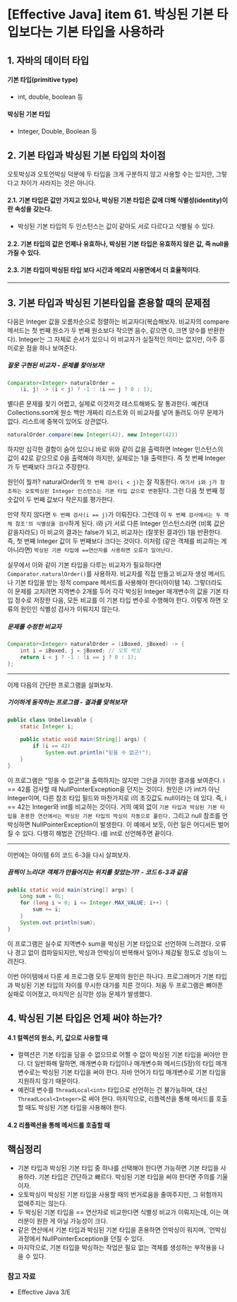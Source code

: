 # [Effective Java] item 61. 박싱된 기본 타입보다는 기본 타입을 사용하라

## 1. 자바의 데이터 타입
#### 기본 타입(primitive type)
- int, double, boolean 등
#### 박싱된 기본 타입
- Integer, Double, Boolean 등

## 2. 기본 타입과 박싱된 기본 타입의 차이점
오토박싱과 오토언박싱 덕분에 두 타입을 크게 구분하지 않고 사용할 수는 있지만, 그렇다고 차이가 사라지는 것은 아니다.
#### 2.1. 기본 타입은 값만 가지고 있으나, 박싱된 기본 타입은 값에 더해 식별성(identity)이란 속성을 갖는다.
- 박싱된 기본 타입의 두 인스턴스는 값이 같아도 서로 다르다고 식별될 수 있다.

#### 2.2. 기본 타입의 값은 언제나 유효하나, 박싱된 기본 타입은 유효하지 않은 값, 즉 null을 가질 수 있다.

#### 2.3. 기본 타입이 박싱된 타입 보다 시간과 메모리 사용면에서 더 효율적이다.

---

## 3. 기본 타입과 박싱된 기본타입을 혼용할 때의 문제점

다음은 Integer 값을 오름차순으로 정렬하는 비교자다(복습해보자. 비교자의 compare 메서드는 첫 번째 원소가 두 번째 원소보다 작으면 음수, 같으면 0, 크면 양수를 반환한다). Integer는 그 자체로 순서가 있으니 이 비교자가 실질적인 의미는 없지만, 아주 흥미로운 점을 하나 보여준다.

##### 잘못 구현된 비교자 - 문제를 찾아보자!
```java
Comparator<Integer> naturalOrder = 
    (i, j) -> (i < j) ? -1 : (i == j ? 0 : 1);
```
별다른 문제를 찾기 어렵고, 실제로 이것저것 테스트해봐도 잘 통과한다. 예컨대 Collections.sort에 원소 백만 개짜리 리스트와 이 비교자를 넣어 돌려도 아무 문제가 없다. 리스트에 중복이 있어도 상관없다. 
```java
naturalOrder.compare(new Integer(42), new Integer(42))
```
하지만 심각한 결함이 숨어 있으니 바로 위와 같이 값을 출력하면 Integer 인스턴스의 값이 42로 같으므로 0을 출력해야 하지만, 실제로는 1을 출력한다. 즉 첫 번째 Integer가 두 번째보다 크다고 주장한다.

원인이 뭘까? naturalOrder의 `첫 번째 검사(i < j)`는 잘 작동한다. `여기서 i와 j가 참조하는 오토박싱된 Integer 인스턴스는 기본 타입 값으로 변환`된다. 그런 다음 첫 번째 정숫값이 두 번째 값보다 작은지를 평가한다. 

만약 작지 않다면 `두 번째 검사(i == j)`가 이뤄진다. 그런데 이 `두 번째 검사에서는 두 객체 참조'의 식별성을 검사`하게 된다. i와 j가 서로 다른 Integer 인스턴스라면 (비록 값은 같을지라도)  이 비교의 결과는 false가 되고, 비교자는 (잘못된 결과인) 1을 반환한다. 즉, 첫 번째 Integer 값이 두 번째보다 크다는 것이다. 이처럼 (같은 객체를 비교하는 게 아니라면) `박싱된 기본 타입에 ==연산자를 사용하면 오류가 일어난다.`

실무에서 이와 같이 기본 타입을 다루는 비교자가 필요하다면 `Comparator.naturalOrder()`를 사용하자. 비교자를 직접 만들고 비교자 생성 메서드나 기본 타입을 받는 정적 compare 메서드를 사용해야 한다(아이템 14). 그렇더라도 이 문제를 고치려면 지역변수 2개를 두어 각각 박싱된 Integer 매개변수의 값을 기본 타입 정수로 저장한 다음, 모든 비교를 이 기본 타입 변수로 수행해야 한다. 이렇게 하면 오류의 원인인 식별성 검사가 이뤄지지 않는다.

##### 문제를 수정한 비교자
```java
Comparator<Integer> naturalOrder = (iBoxed, jBoxed) -> {
    int i = iBoxed, j = jBoxed; // 오토 박싱
    return i < j ? -1 : (i == j ? 0 : 1);
};
```

---

이제 다음의 간단한 프로그램을 살펴보자.

##### 기이하게 동작하는 프로그램 - 결과를 맞혀보자!
```java
public class Unbelievable {
    static Integer i;
    
    public static void main(String[] args) {
        if (i == 42)
            System.out.println("믿을 수 없군!");
    }
}
```

이 프로그램은 "믿을 수 없군!"을 출력하지는 않지만 그만큼 기이한 결과를 보여준다. i == 42를 검사할 때 NullPointerException을 던지는 것이다. 원인은 i가 int가 아닌 Integer이며, 다른 참조 타입 필드와 마찬가지로 i의 초깃값도 null이라는 데 있다. 즉, i == 42는 Integer와 int를 비교하는 것이다. 거의 예외 없이 `기본 타입과 박싱된 기본 타입을 혼용한 연산에서는 박싱된 기본 타입의 박싱이 자동으로 풀린다.` 그리고 null 참조를 언박싱하면 NullPointerException이 발생한다. 이 예에서 보듯, 이런 일은 어디서든 벌어질 수 있다. 다행히 해법은 간단하다. i를 int로 선언해주면 끝이다.

---

이번에는 아이템 6의 코드 6-3을 다시 살펴보자.

##### 끔찍이 느리다! 객체가 만들어지는 위치를 찾았는가? - 코드 6-3과 같음
```java
public static void main(string[] args) {
    Long sum = 0L;
    for (long i = 0; i <= Integer.MAX_VALUE; i++) {
        sum += i;
    }
    System.out.println(sum);
}
```

이 프로그램은 실수로 지역변수 sum을 박싱된 기본 타입으로 선언하여 느려졌다. 오류나 경고 없이 컴파일되지만, 박싱과 언박싱이 반복해서 일어나 체감될 정도로 성능이 느려진다.

이번 아이템에서 다룬 세 프로그램 모두 문제의 원인은 하나다. 프로그래머가 기본 타입과 박싱된 기본 타입의 차이를 무시한 대가를 치른 것이다. 처음 두 프로그램은 뼈아픈 실패로 이어졌고, 마지막은 심각한 성능 문제가 발생했다.

## 4. 박싱된 기본 타입은 언제 써야 하는가?
#### 4.1 컬렉션의 원소, 키, 값으로 사용할 때
- 컬렉션은 기본 타입을 담을 수 없으므로 어쩔 수 없이 박싱된 기본 타입을 써야만 한다. 더 일반화해 말하면, 매개변수화 타입이나 매개변수화 메서드(5장)의 타입 매개변수로는 박싱된 기본 타입을 써야 한다. 자바 언어가 타입 매개변수로 기본 타입을 지원하지 않기 때문이다. 
- 예컨대 변수를 `ThreadLocal<int>` 타입으로 선언하는 건 불가능하며, 대신 `ThreadLocal<Integer>`로 써야 한다. 마지막으로, 리플렉션을 통해 메서드를 호출할 때도 박싱된 기본 타입을 사용해야 한다.
#### 4.2 리플렉션을 통해 메서드를 호출할 때

## 핵심정리
- 기본 타입과 박싱된 기본 타입 중 하나를 선택해야 한다면 가능하면 기본 타입을 사용하라. 기본 타입은 간단하고 빠르다. 박싱된 기본 타입을 써야 한다면 주의를 기울이자.
- 오토박싱이 박싱된 기본 타입을 사용할 때의 번거로움을 줄여주지만, 그 위험까지 없애주지는 않는다.
- 두 박싱된 기본 타입을 == 연산자로 비교한다면 식별성 비교가 이뤄지는데, 이는 여러분이 원한 게 아닐 가능성이 크다.
- 같은 연산에서 기본 타입과 박싱된 기본 타입을 혼용하면 언박싱이 워지며, `언박싱 과정에서 NullPointerException을 던질 수 있다.
- 마지막으로, 기본 타입을 박싱하는 작업은 필요 없는 객체를 생성하는 부작용을 나을 수 있다.

### 참고 자료
- Effective Java 3/E